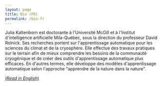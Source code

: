 ```yaml
---
layout: page
title: Bio (FR)
permalink: /bio-fr
---
```


Julia Kaltenborn est doctorante à l'Université McGill et à l'Institut d'intelligence artificielle Mila-Québec, sous la direction du professeur David Rolnick. Ses recherches portent sur l'apprentissage automatique pour les sciences du climat et de la cryosphère. Elle effectue des travaux pratiques sur le terrain afin de mieux comprendre les besoins de la communauté cryogénique et de créer des outils d'apprentissage automatique plus efficaces. En d'autres termes, elle développe des modèles d'apprentissage automatique selon l'approche "apprendre de la nature dans la nature".

[(_Read in English_)](bio)
